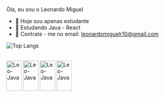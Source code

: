 Òla, eu sou o Leonardo Miguel

- 🔭 Hoje sou apenas estudante
- 🌱 Estudando Java - React 
- 💬 Contrate - me no email: leonardomiguelr10@gmail.com

![Top Langs](https://github-readme-stats.vercel.app/api/top-langs/?username=Leomiguel63&layout=compact)

<div style="display: inline_block"><br>
<img align="center" alt = "Leo-Java" height = "80" width = "40" src = "https://cdn.jsdelivr.net/gh/devicons/devicon@latest/icons/java/java-original-wordmark.svg">
<img align="center" alt = "Leo-Java" height = "80" width = "40" src = "https://cdn.jsdelivr.net/gh/devicons/devicon@latest/icons/javascript/javascript-original.svg">
<img align="center" alt = "Leo-Java" height = "80" width = "40" src = "https://cdn.jsdelivr.net/gh/devicons/devicon@latest/icons/python/python-original-wordmark.svg">
<img align="center" alt = "Leo-Java" height = "80" width = "40" src = "https://cdn.jsdelivr.net/gh/devicons/devicon@latest/icons/react/react-original-wordmark.svg">
</div>
